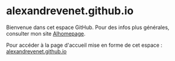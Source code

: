 # alexandrevenet.github.io
Bienvenue dans cet espace GitHub. Pour des infos plus générales, consulter mon site [Alhomepage](https://www.alhomepage.com "Alhomepage").

Pour accéder à la page d'accueil mise en forme de cet espace : [alexandrevenet.github.io](https://alexandrevenet.github.io "GitHub Page Alexandre Venet")
